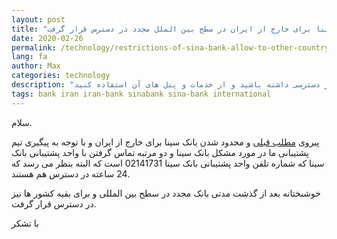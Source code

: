 ```yaml
---
layout: post
title: "بانک سینا برای خارج از ایران در سطح بین الملل مجدد در دسترس قرار گرفت"
date: 2020-02-26
permalink: /technology/restrictions-of-sina-bank-allow-to-other-country-and-it-is-international-available/
lang: fa
author: Max
categories: technology
description: "خوشبختانه بانک سینا مجدد در دسترس کشور های خارج از ایران و بین الملل قرار گرفت. هم اکنون می توانید از بانک سینا مجدد مانند قبل از خارج از کشور نیز دسترسی داشته باشید و از خدمات و پنل های آن استفاده کنید."
tags: bank iran iran-bank sinabank sina-bank international
---
```


سلام.

پیروی [مطلب قبلی](https://fa.maxbase.org/technology/restrictions-of-sina-bank-limit-to-iran-country-and-is-not-international/) و محدود شدن بانک سینا برای خارج از ایران و با توجه به پیگیری تیم پشتیبانی ما در مورد مشکل بانک سینا و دو مرتبه تماس گرفتن با واحد پشتیبانی بانک سینا که شماره تلفن واحد پشتیبانی بانک سینا 02141731 است که البته بنظر می رسد که 24 ساعته در دسترس هم هستند.

خوشبختانه بعد از گذشت مدتی بانک مجدد در سطح بین المللی و برای بقیه کشور ها نیز در دسترس قرار گرفت.

با تشکر
